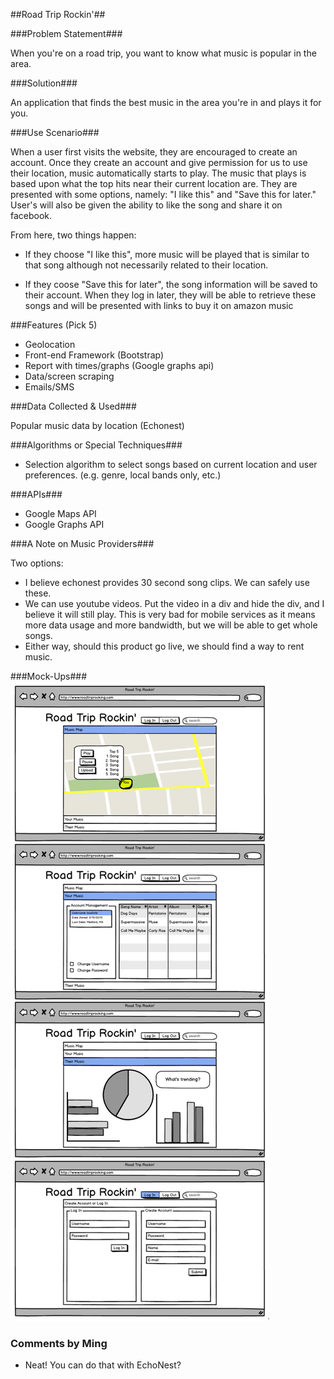 [mockup]: readme_images/mock_ups.png

##Road Trip Rockin'##

###Problem Statement###

When you're on a road trip, you want to know what music is popular in the 
area.

###Solution###

An application that finds the best music in the area you're in and plays it
 for you.

###Use Scenario###

When a user first visits the website, they are encouraged to create an 
account. Once they create an account and give permission for us to use
their location, music automatically starts to play. The music that plays
is based upon what the top hits near their current location are. They are
presented with some options, namely: "I like this" and "Save this for
later." User's will also be given the ability to like the song and share
it on facebook. 

From here, two things happen:
* If they choose "I like this", more music will be played that is similar
to that song although not necessarily related to their location.

* If they coose "Save this for later", the song information will be saved
to their account. When they log in later, they will be able to retrieve 
these songs and will be presented with links to buy it on amazon music

###Features (Pick 5)

* Geolocation
* Front-end Framework (Bootstrap)
* Report with times/graphs (Google graphs api)
* Data/screen scraping
* Emails/SMS

###Data Collected & Used###

Popular music data by location (Echonest)

###Algorithms or Special Techniques###

* Selection algorithm to select songs based on current location and user
preferences. (e.g. genre, local bands only, etc.)

###APIs###

* Google Maps API
* Google Graphs API

###A Note on Music Providers###

Two options:

* I believe echonest provides 30 second song clips. We can safely use these.
* We can use youtube videos. Put the video in a div and hide the div, and I
  believe it will still play. This is very bad for mobile services as it
  means more data usage and more bandwidth, but we will be able to get whole
  songs.
* Either way, should this product go live, we should find a way to rent music.

###Mock-Ups###
![Computer Generated Mock-Ups][mockup]

### Comments by Ming
* Neat!  You can do that with EchoNest?
